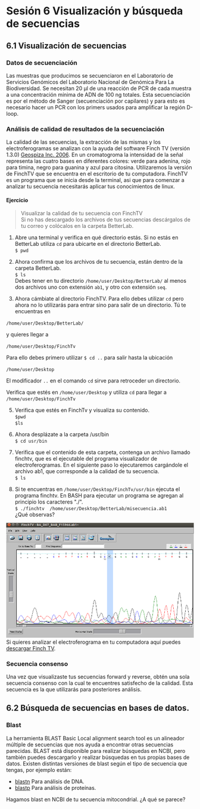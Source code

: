 # Sesión 6 Visualización y búsqueda de secuencias  

## 6.1 Visualización de secuencias  
### Datos de secuenciación  
Las muestras que producimos se secuenciaron en el Laboratorio de Servicios Genómicos del Laboratorio Nacional de Genómica Para La Biodiversidad. Se necesitan 20 µl de una reacción de PCR de cada muestra a una concentración mínima de ADN de 100 ng  totales. Esta secuenciación es por el método de Sanger (secuenciación por capilares) y para esto es necesario hacer un PCR con los primers usados para amplificar la región D-loop.  

### Análisis de calidad de resultados de la secuenciación   

La calidad de las secuencias, la extracción de las mismas y los electroferogramas se analizan con la ayuda del software Finch TV (versión 1.3.0) [Geospiza Inc. 2006](http://informatics.perkinelmer.com/Support/SupportNews/details/?SupportNews=124). En un cromatogroma la intensidad de la señal representa las cuatro bases en diferentes colores: verde para adenina, rojo para timina, negro para guanina y azul para citosina. Utilizaremos la versión de FinchTV que se encuentra en el escritorio de tu computadora. FinchTV es un programa que se inicia desde la terminal, asi que para comenzar a analizar tu secuencia necesitarás aplicar tus conocimientos de linux.  
  
#### Ejercicio   
> Visualizar la calidad de tu secuencia con FinchTV  
> Si no has descargado los archivos de tus secuencias descárgalos de tu correo y colócalos en la carpeta BetterLab.    

1. Abre una terminal y verifica en qué directorio estás. Si no estás en BetterLab utiliza `cd` para ubicarte en el directorio BetterLab.  
`$ pwd  `  

2. Ahora confirma que los archivos de tu secuencia, están dentro de la carpeta BetterLab.  
`$ ls`  
Debes tener en tu directorio `/home/user/Desktop/BetterLab/` al menos dos archivos uno con extensión `ab1`, y otro con extensión `seq`. 

3. Ahora cámbiate al directorio FinchTV. Para ello debes utilizar `cd` pero ahora no lo utilizarás para entrar sino para salir de un directorio. Tú te encuentras en  
  
`/home/user/Desktop/BetterLab/`   
  
y quieres llegar a    
  
`/home/user/Desktop/FinchTv`    
    
Para ello debes primero utilizar `$ cd ..`  para salir hasta la ubicación 
  
`/home/user/Desktop`    
  
El modificador `..`  en el comando `cd` sirve para retroceder un directorio.    
  
Verifica que estés en `/home/user/Desktop` y utiliza `cd` para llegar a `/home/user/Desktop/FinchTv`     
  
5. Verifica que estés en FinchTv y visualiza su contenido.   
`$pwd `  
`$ls `  
  
6. Ahora desplázate a la carpeta /usr/bin  
`$ cd usr/bin`  
  
7. Verifica que el contenido de esta carpeta, contenga un archivo llamado finchtv, que es el ejecutable del programa visualizador de electroferogramas.  En el siguiente paso lo ejecutaremos cargándole el archivo ab1, que corresponde a la calidad de tu secuencia.  
`$ ls`  
  
8. Si te encuentras en `/home/user/Desktop/FinchTv/usr/bin` ejecuta el programa finchtv. En BASH para ejecutar un programa se agregan al principio los caracteres "./".  
`$ ./finchtv  /home/user/Desktop/BetterLab/misecuencia.ab1`   
¿Qué observas?  

![FinchTV](Finchtv.png)   
Si quieres analizar el electroferograma en tu computadora aquí puedes [descargar Finch TV](https://slackware.pkgs.org/14.1/slackonly-x86_64/finchtv-1.3.1-i386-1_slack.txz.html).  

### Secuencia consenso  
Una vez que visualizaste tus secuencias forward y reverse, obtén una sola secuencia consenso con la cual te encuentres satisfecho de la calidad. Esta secuencia es la que utilizarás para posteriores análisis.  

  
      
## 6.2 Búsqueda de secuencias en bases de datos.    
### Blast  
La herramienta BLAST Basic Local alignment search tool es un alineador múltiple de secuencias que nos ayuda a encontrar otras secuencias parecidas. BLAST está disponible para realizar búsquedas en NCBI, pero también puedes descargarlo y realizar búsquedas en tus propias bases de datos. Existen distintas versiones de blast según el tipo de secuencia que tengas, por ejemplo están:  
  
- [blastn](https://blast.ncbi.nlm.nih.gov/Blast.cgi?PAGE_TYPE=BlastSearch)  Para análisis de DNA.    
- [blastp](https://blast.ncbi.nlm.nih.gov/Blast.cgi?PAGE=Proteins)  Para análisis de proteínas.  

Hagamos blast en NCBI de tu secuencia mitocondrial. ¿A qué se parece?  
